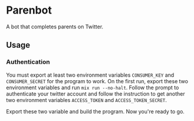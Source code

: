 # Parenbot

A bot that completes parents on Twitter.


## Usage

### Authentication

You must export at least two environment variables `CONSUMER_KEY` and
`CONSUMER_SECRET` for the program to work. On the first run, export these two
environment variables and run `mix run --no-halt`. Follow the prompt to
authenticate your twitter account and follow the instruction to get another two
environment variables `ACCESS_TOKEN` and `ACCESS_TOKEN_SECRET`.

Export these two variable and build the program. Now you're ready to go.

